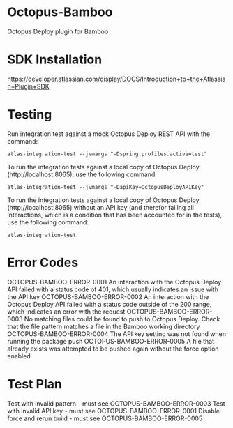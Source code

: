 # Octopus-Bamboo
Octopus Deploy plugin for Bamboo

# SDK Installation
https://developer.atlassian.com/display/DOCS/Introduction+to+the+Atlassian+Plugin+SDK

# Testing
Run integration test against a mock Octopus Deploy REST API with the command:
```
atlas-integration-test --jvmargs "-Dspring.profiles.active=test"
```

To run the integration tests against a local copy of Octopus Deploy (http://localhost:8065), 
use the following command:
```
atlas-integration-test --jvmargs "-DapiKey=OctopusDeployAPIKey"
```

To run the integration tests against a local copy of Octopus Deploy (http://localhost:8065)
without an API key (and therefor failing all interactions, which is a condition that
has been accounted for in the tests), use the following command:
```
atlas-integration-test
```

# Error Codes
OCTOPUS-BAMBOO-ERROR-0001   An interaction with the Octopus Deploy API failed with a status code of 401, which usually indicates an issue with the API key
OCTOPUS-BAMBOO-ERROR-0002   An interaction with the Octopus Deploy API failed with a status code outside of the 200 range, which indicates an error with the request
OCTOPUS-BAMBOO-ERROR-0003   No matching files could be found to push to Octopus Deploy. Check that the file pattern matches a file in the Bamboo working directory
OCTOPUS-BAMBOO-ERROR-0004   The API key setting was not found when running the package push
OCTOPUS-BAMBOO-ERROR-0005   A file that already exists was attempted to be pushed again without the force option enabled

# Test Plan
Test with invalid pattern - must see OCTOPUS-BAMBOO-ERROR-0003
Test with invalid API key - must see OCTOPUS-BAMBOO-ERROR-0001
Disable force and rerun build - must see OCTOPUS-BAMBOO-ERROR-0005